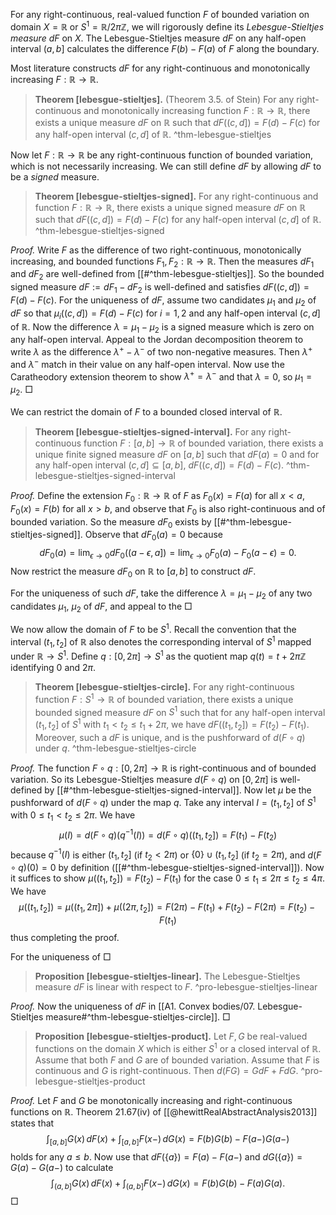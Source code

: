 For any right-continuous, real-valued function $F$ of bounded variation on domain $X = \mathbb{R}$ or $S^1 = \mathbb{R} / 2\pi \mathbb{Z}$, we will rigorously define its _Lebesgue-Stieltjes measure_ $dF$ on $X$. The Lebesgue-Stieltjes measure $dF$ on any half-open interval $(a, b]$ calculates the difference $F(b) - F(a)$ of $F$ along the boundary.

Most literature constructs $dF$ for any right-continuous and monotonically increasing $F : \mathbb{R} \to \mathbb{R}$.

> __Theorem [lebesgue-stieltjes].__ (Theorem 3.5. of Stein) For any right-continuous and monotonically increasing function $F : \mathbb{R} \to \mathbb{R}$, there exists a unique measure $dF$ on $\mathbb{R}$ such that $dF((c, d]) = F(d) - F(c)$ for any half-open interval $(c, d]$ of $\mathbb{R}$.
> ^thm-lebesgue-stieltjes

Now let $F : \mathbb{R} \to \mathbb{R}$ be any right-continuous function of bounded variation, which is not necessarily increasing. We can still define $dF$ by allowing $dF$ to be a _signed_ measure.

> __Theorem [lebesgue-stieltjes-signed].__ For any right-continuous and  function $F : \mathbb{R} \to \mathbb{R}$, there exists a unique signed measure $dF$ on $\mathbb{R}$ such that $dF((c, d]) = F(d) - F(c)$ for any half-open interval $(c, d]$ of $\mathbb{R}$.
> ^thm-lebesgue-stieltjes-signed

_Proof._ Write $F$ as the difference of two right-continuous, monotonically increasing, and bounded functions $F_1, F_2 : \mathbb{R} \to \mathbb{R}$. Then the measures $dF_1$ and $dF_2$ are well-defined from [[#^thm-lebesgue-stieltjes]]. So the bounded signed measure $dF := dF_1 - dF_2$ is well-defined and satisfies $dF((c, d]) = F(d) - F(c)$. For the uniqueness of $dF$, assume two candidates $\mu_1$ and $\mu_2$ of $dF$ so that $\mu_i((c, d]) = F(d) - F(c)$ for $i=1,2$ and any half-open interval $(c, d]$ of $\mathbb{R}$. Now the difference $\lambda = \mu_1 - \mu_2$ is a signed measure which is zero on any half-open interval. Appeal to the Jordan decomposition theorem to write $\lambda$ as the difference $\lambda^+ - \lambda^-$ of two non-negative measures. Then $\lambda^+$ and $\lambda^-$ match in their value on any half-open interval. Now use the Caratheodory extension theorem to show $\lambda^+ = \lambda^-$ and that $\lambda = 0$, so $\mu_1 = \mu_2$. □

We can restrict the domain of $F$ to a bounded closed interval of $\mathbb{R}$.

> __Theorem [lebesgue-stieltjes-signed-interval].__ For any right-continuous function $F : [a, b] \to \mathbb{R}$ of bounded variation, there exists a unique finite signed measure $dF$ on $[a, b]$ such that $dF(a) = 0$ and for any half-open interval $(c, d] \subseteq [a, b]$, $dF\left( (c, d] \right) = F(d) - F(c)$.
> ^thm-lebesgue-stieltjes-signed-interval

_Proof._ Define the extension $F_0 : \mathbb{R} \to \mathbb{R}$ of $F$ as $F_0(x) = F(a)$ for all $x < a$, $F_0(x) = F(b)$ for all $x > b$, and observe that $F_0$ is also right-continuous and of bounded variation. So the measure $dF_0$ exists by [[#^thm-lebesgue-stieltjes-signed]]. Observe that $dF_0(a) = 0$ because 
$$
dF_0(a) = \lim_{ \epsilon \to 0 } dF_0((a - \epsilon, a]) = \lim_{ \epsilon \to 0 } F_0(a) - F_0(a - \epsilon) = 0.
$$
Now restrict the measure $dF_0$ on $\mathbb{R}$ to $[a, b]$ to construct $dF$.

For the uniqueness of such $dF$, take the difference $\lambda = \mu_1 - \mu_2$ of any two candidates $\mu_1$, $\mu_2$ of $dF$, and appeal to the  □

We now allow the domain of $F$ to be $S^1$. Recall the convention that the interval $(t_1, t_2]$ of $\mathbb{R}$ also denotes the corresponding interval of $S^1$ mapped under $\mathbb{R} \to S^1$. Define $q : [0, 2\pi] \to S^1$ as the quotient map $q(t) = t + 2\pi \mathbb{Z}$ identifying $0$ and $2\pi$.

> __Theorem [lebesgue-stieltjes-circle].__ For any right-continuous function $F : S^1 \to \mathbb{R}$ of bounded variation, there exists a unique bounded signed measure $dF$ on $S^1$ such that for any half-open interval $(t_1, t_2]$ of $S^1$ with $t_1 < t_2 \leq t_1 + 2\pi$, we have $dF((t_1, t_2]) = F(t_2) - F(t_1)$. Moreover, such a $dF$ is unique, and is the pushforward of $d(F \circ q)$ under $q$.
> ^thm-lebesgue-stieltjes-circle

_Proof._ The function $F \circ q : [0, 2\pi] \to \mathbb{R}$ is right-continuous and of bounded variation. So its Lebesgue-Stieltjes measure $d(F \circ q)$ on $[0, 2\pi]$ is well-defined by [[#^thm-lebesgue-stieltjes-signed-interval]]. Now let $\mu$ be the pushforward of $d(F \circ q)$ under the map $q$. Take any interval $I = (t_1, t_2]$ of $S^1$ with $0 \leq t_1 < t_2 \leq 2\pi$. We have
$$
\mu(I) = d(F \circ q)(q^{-1}(I)) = d(F \circ q)((t_1, t_2]) = F(t_1) - F(t_2)
$$
because $q^{-1}(I)$ is either $(t_1, t_2]$ (if $t_2 < 2\pi$) or $\left\{ 0 \right\} \cup (t_1, t_2]$ (if $t_2 = 2\pi$), and $d(F \circ q)(0) = 0$ by definition ([[#^thm-lebesgue-stieltjes-signed-interval]]). Now it suffices to show $\mu((t_1, t_2]) = F(t_2) - F(t_1)$ for the case $0 \leq t_1 \leq 2\pi \leq t_2 \leq 4\pi$. We have
$$
\mu((t_1, t_2]) = \mu((t_1, 2\pi]) + \mu((2\pi, t_2]) = F(2\pi) - F(t_1) + F(t_2) - F(2\pi) = F(t_2) - F(t_1)
$$
thus completing the proof.

For the uniqueness of 
□

> __Proposition [lebesgue-stieltjes-linear].__ The Lebesgue-Stieltjes measure $dF$ is linear with respect to $F$.
> ^pro-lebesgue-stieltjes-linear

_Proof._ Now the uniqueness of $dF$ in [[A1. Convex bodies/07. Lebesgue-Stieltjes measure#^thm-lebesgue-stieltjes-circle]]. □

> __Proposition [lebesgue-stieltjes-product].__ Let $F, G$ be real-valued functions on the domain $X$ which is either $S^1$ or a closed interval of $\mathbb{R}$. Assume that both $F$ and $G$ are of bounded variation. Assume that $F$ is continuous and $G$ is right-continuous. Then $d(FG) = G dF + F dG$.
> ^pro-lebesgue-stieltjes-product

_Proof._ Let $F$ and $G$ be monotonically increasing and right-continuous functions on $\mathbb{R}$. Theorem 21.67(iv) of [[@hewittRealAbstractAnalysis2013]] states that
$$
\int_{[a, b]} G(x)\, dF(x) + \int_{[a, b]} F(x-) \, dG(x) = F(b) G(b) - F(a-) G(a-)
$$
holds for any $a \leq b$. Now use that $dF(\{a\}) = F(a) - F(a-)$ and $dG(\left\{ a \right\}) = G(a) - G(a-)$ to calculate
$$
\int_{(a, b]} G(x)\, dF(x) + \int_{(a, b]} F(x-) \, dG(x) = F(b) G(b) - F(a) G(a).
$$
□